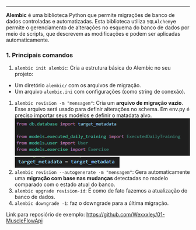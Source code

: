 
---

**Alembic** é uma biblioteca Python que permite migrações de banco de dados controladas e automatizadas. Esta biblioteca utiliza `SQLAlchemy`e permite o gerenciamento de alterações no esquema do banco de dados por meio de scripts, que descrevem as modificações e podem ser aplicadas automaticamente.
### **1. Principais comandos**
1. `alembic init alembic`: Cria a estrutura básica do Alembic no seu projeto:
- Um diretório `alembic/` com os arquivos de migração.
- Um arquivo `alembic.ini` com configurações (como string de conexão).

1. `alembic revision -m "mensagem"`: Cria um **arquivo de migração vazio**. Esse arquivo será usado para definir alterações no schema.
	 Em env.py é preciso importar seus modelos e definir o matadata alvo.
	![Pasted image 20250523155642](../../attachments/Pasted%20image%2020250523155642.png)
	![Pasted image 20250523155655](../../attachments/Pasted%20image%2020250523155655.png)
2. `alembic revision --autogenerate -m "mensagem"`: Gera automaticamente uma **migração com base nas mudanças** detectadas no modelo comparado com o estado atual do banco.
3. `alembic upgrade revision-id`: É como de fato fazemos a atualização do banco de dados.
4. `alembic downgrade -1`: faz o downgrade para a última migração.


Link para reposiório de exemplo: https://github.com/Wexxxley/01-MuscleFlowApi
